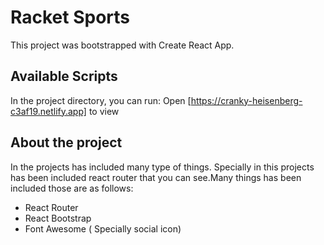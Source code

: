 # Racket Sports

This project was bootstrapped with Create React App.

## Available Scripts

In the project directory, you can run:
Open [https://cranky-heisenberg-c3af19.netlify.app] to view

## About the project 

In the projects has included many type of things. Specially in this projects has been included react router that you can see.Many things has been included those are as follows:

* React Router
* React Bootstrap
* Font Awesome ( Specially social icon)
